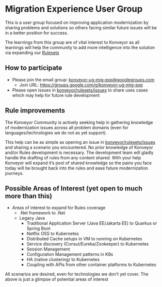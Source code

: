 # Migration Experience User Group

This is a user group focused on improving application modernization by sharing problems and solutions so others facing similar future issues will be in a better position for success.  

The learnings from this group are of vital interest to Konveyor as all learnings will help the community to add more intelligence into the solution via expanding our [Rulesets](https://github.com/konveyor/rulesets)

## How to participate
* Please join the email group: konveyor-ug-mig-exp@googlegroups.com
  * Join URL:  https://groups.google.com/g/konveyor-ug-mig-exp
* Please open issues in [konveyor/rulesets/issues](https://github.com/konveyor/rulesets/issues) to share uses cases which may help for future rule development

## Rule improvements
The Konveyor Community is actively seeking help in gathering knowledge of modernization issues across all problem domains (even for languages/technologies we do not as yet support).

This help can be as simple as opening an issue in [konveyor/rulesets/issues](https://github.com/konveyor/rulesets/issues) and sharing a scenario you encountered.  No prior knowledge of Konveyor and/or Rules development is necessary.  The development team will gladly handle the drafting of rules from any content shared.  With your help Konveyor will expand it’s pool of shared knowledge so the pains you face today will be brought back into the rules and ease future modernization journeys.


## Possible Areas of Interest (yet open to much more than this)
* Areas of interest to expand for Rules coverage
    * .Net framework to .Net
    * Legacy Java
        * Traditional Application Server (Java EE/Jakarta EE) to Quarkus or Spring Boot
        * Netflix OSS to Kubernetes
        * Distributed Cache setups in VM to running on Kubernetes
        * Service discovery (Consul/Eureka/Zookeeper) to Kubernetes
        * Session Management
        * Configuration Management patterns in K8s
        * HA (native clustering) to Kubernetes
        * Coupling with APIs from other container platforms to Kubernetes
  
All scenarios are desired, even for technologies we don’t yet cover.  The above is just a glimpse of potential areas of interest
